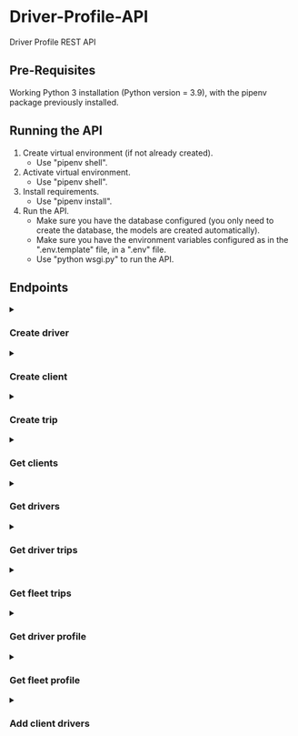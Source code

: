 # Driver-Profile-API
Driver Profile REST API

Pre-Requisites
--------------

Working Python 3 installation (Python version = 3.9), with the pipenv package previously installed.


Running the API
-------------------

1. Create virtual environment (if not already created).
    * Use "pipenv shell".
2. Activate virtual environment.
    * Use "pipenv shell".
3. Install requirements.
    * Use "pipenv install".
4. Run the API.
    * Make sure you have the database configured (you only need to create the database, the models are created automatically).
    * Make sure you have the environment variables configured as in the ".env.template" file, in a ".env" file.
    * Use "python wsgi.py" to run the API.


Endpoints
-------------------

<details>
<summary><h3>Create driver</h3></summary>

**Endpoint**\
[POST]
```
/drivers
```

**Headers**\
Content-Type: application/json

**Body**
```python
{
    "name": <str>  # Driver name
}
```

**Response**
```python
{
    "uuid": <str>,  # Driver UUID
    "name": <str>  # Driver name
}
```
</details>


<details>
<summary><h3>Create client</h3></summary>

**Endpoint**\
[POST]
```
/clients
```

**Headers**\
Content-Type: application/json

**Body**
```python
{
    "client": <str>,  # Client name
    "fleets": <list>  # List with fleet names
}
```

**Response**
```python
{
    "uuid": <str>,  # Driver UUID
    "name": <str>,  # Driver name
    "drivers": <list>,  # List with drivers uuid
    "fleets": <list>  # List with fleets uuid
}
```
</details>


<details>
<summary><h3>Create trip</h3></summary>

**Endpoint**\
[POST]
```
/trips
```

**Headers**\
Content-Type: application/json

**Body**
```python
{
    "driver": <str>,  # Driver UUID
    "fleet": <str>,  # Fleet UUID
    "info": {  # Trip info
        "start": <str>,  # Trip start datetime in ISO format
        "end": <str>,  # Trip end datetime in ISO format
        "duration": <float>,  # Trip duration in seconds
        "distance": <float>  # Trip distance in km
    },
    "idreams_uuid": <str>,  # i-DREAMS trip UUID, required if "data" is None
    "data": {  # Trip data, required if "idreams_uuid" is None
        "n_ha": <int>,
        "n_ha_l": <int>,
        "n_ha_m": <int>,
        "n_ha_h": <int>,
        "n_hb": <int>,
        "n_hb_l": <int>,
        "n_hb_m": <int>,
        "n_hb_h": <int>,
        "n_hc": <int>,
        "n_hc_l": <int>,
        "n_hc_m": <int>,
        "n_hc_h": <int>,
        "fcw_time": <int>,
        "hmw_time": <int>,
        "ldw_time": <int>,
        "pcw_time": <int>,
        "n_pedestrian_dz": <int>,
        "n_tsr_level": <int>,
        "n_tsr_level_0": <int>,
        "n_tsr_level_1": <int>,
        "n_tsr_level_2": <int>,
        "n_tsr_level_3": <int>,
        "n_tsr_level_4": <int>,
        "n_tsr_level_5": <int>,
        "n_tsr_level_6": <int>,
        "n_tsr_level_7": <int>,
        "n_brakes": <int>,
        "speed": <int>,
        "n_fcw": <int>,
        "n_hmw": <int>,
        "n_ldw": <int>,
        "n_ldw_left": <int>,
        "n_ldw_right": <int>,
        "n_pcw": <int>,
        "n_fatigue_0": <int>,
        "n_fatigue_1": <int>,
        "n_fatigue_2": <int>,
        "n_fatigue_3": <int>,
        "n_headway__1": <int>,
        "n_headway_0": <int>,
        "n_headway_1": <int>,
        "n_headway_2": <int>,
        "n_headway_3": <int>,
        "n_overtaking_0": <int>,
        "n_overtaking_1": <int>,
        "n_overtaking_2": <int>,
        "n_overtaking_3": <int>,
        "n_speeding_0": <int>,
        "n_speeding_1": <int>,
        "n_speeding_2": <int>,
        "n_speeding_3": <int>
    }
}
```

**Response**
```python
{
    "uuid": <str>,  # Trip UUID
    "start": <str>,  # Trip start datetime in ISO format
    "end": <str>,  # Trip end datetime in ISO format
    "duration": <float>,  # Trip duration in seconds
    "distance": <float>,  # Trip distance in km
    "profile": <str>,  # Trip profile
    "fleet": <str>  # Fleet UUID
}
```
</details>


<details>
<summary><h3>Get clients</h3></summary>

**Endpoint**\
[GET]
```
/clients
```

**Response**
```python
# List of all clients
[
    {
    'uuid': <str>,  # Client UUID
    'name': <str>,  # Client name
    'drivers': <list>,  # List of client drivers UUID
    'fleets': <list>  # List of client fleets UUID
    }
    ...
]
```
</details>


<details>
<summary><h3>Get drivers</h3></summary>

**Endpoint**\
[GET]
```
/drivers
```

**Response**
```python
# List of all drivers
[
    {
    'client': <str>,  # Client UUID
    'name': <str>,  # Driver name
    'uuid': <str>  # Driver UUID
    }
    ...
]
```
</details>


<details>
<summary><h3>Get driver trips</h3></summary>

**Endpoint**\
[GET]
```
/drivers/<uuid>/trips
```

**Response**
```python
# List of all driver trips
[
    {
    "uuid": <str>,  # Trip UUID
    "start": <str>,  # Trip start datetime in ISO format
    "end": <str>,  # Trip end datetime in ISO format
    "duration": <float>,  # Trip duration in seconds
    "distance": <float>,  # Trip distance in km
    "profile": <str>,  # Trip profile
    "fleet": <str>  # Fleet UUID
    }
    ...
]
```
</details>


<details>
<summary><h3>Get fleet trips</h3></summary>

**Endpoint**\
[GET]
```
/clients/<uuid>/fleets/<uuid>/trips
```

**Response**
```python
# List of all client fleet trips
[
    {
    "uuid": <str>,  # Trip UUID
    "start": <str>,  # Trip start datetime in ISO format
    "end": <str>,  # Trip end datetime in ISO format
    "duration": <float>,  # Trip duration in seconds
    "distance": <float>,  # Trip distance in km
    "profile": <str>,  # Trip profile
    "fleet": <str>  # Fleet UUID
    }
    ...
]
```
</details>


<details>
<summary><h3>Get driver profile</h3></summary>

**Endpoint**\
[GET]
```
/drivers/<uuid>/profile
```

**Response**
```python
{
    "behavior_status": {
        "status": <str>,  # Status message
        "volatility": <float>  # Volatility value
    },
    "driver_profile": <str>  # Driver profile
}
```
</details>


<details>
<summary><h3>Get fleet profile</h3></summary>

**Endpoint**\
[GET]
```
/clients/<uuid>/fleets/<uuid>/profile
```

**Response**
```python
{
    "behavior_status": {
        "status": <str>,  # Status message
        "volatility": <float>  # Volatility value
    },
    "fleet_profile": <str>  # Fleet profile
}
```
</details>


<details>
<summary><h3>Add client drivers</h3></summary>

**Endpoint**\
[PATCH]
```
/clients/<uuid>/drivers
```

**Headers**\
Content-Type: application/json

**Body**
```python
{
    "drivers": <list>  # List of drivers UUID
}
```

**Response**\
200 OK
</details>